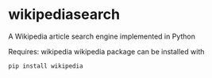 # wikipediasearch
A Wikipedia article search engine implemented in Python

Requires: wikipedia
wikipedia package can be installed with
```
pip install wikipedia
```
